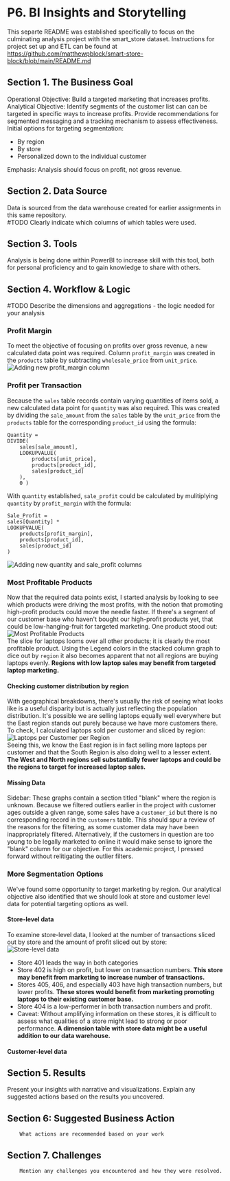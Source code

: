 # P6. BI Insights and Storytelling
This separte README was established specifically to focus on the culminating analysis project with the smart_store dataset. Instructions for project set up and ETL can be found at https://github.com/matthewpblock/smart-store-block/blob/main/README.md

## Section 1. The Business Goal
Operational Objective: Build a targeted marketing that increases profits.  
Analytical Objective: Identify segments of the customer list can can be targeted in specific ways to increase profits. Provide recommendations for segmented messaging and a tracking mechanism to assess effectiveness.  
Initial options for targeting segmentation:
- By region
- By store
- Personalized down to the individual customer  

Emphasis: Analysis should focus on profit, not gross revenue.

## Section 2. Data Source
Data is sourced from the data warehouse created for earlier assignments in this same repository.  
#TODO        Clearly indicate which columns of which tables were used.

## Section 3. Tools
Analysis is being done within PowerBI to increase skill with this tool, both for personal proficiency and to gain knowledge to share with others.

## Section 4. Workflow & Logic
#TODO Describe the dimensions and aggregations - the logic needed for your analysis
### Profit Margin
To meet the objective of focusing on profits over gross revenue, a new calculated data point was required. Column `profit_margin` was created in the `products` table by subtracting `wholesale_price` from `unit_price`.  
![Adding new profit_margin column](p6_images/profit_margin.png)
### Profit per Transaction
Because the `sales` table records contain varying quantities of items sold, a new calculated data point for `quantity` was also required. This was created by dividing the `sale_amount` from the `sales` table by the `unit_price` from the `products` table for the corresponding `product_id` using the formula:  
```
Quantity = 
DIVIDE(
    sales[sale_amount], 
    LOOKUPVALUE(
        products[unit_price], 
        products[product_id], 
        sales[product_id]
    ), 
    0 )
```  
With `quantity` established, `sale_profit` could be calculated by mulitiplying `quantity` by `profit_margin` with the formula:  
```
Sale_Profit = 
sales[Quantity] * 
LOOKUPVALUE(
    products[profit_margin], 
    products[product_id], 
    sales[product_id]
)
```
![Adding new quantity and sale_profit columns](p6_images/sale_profit.png)
### Most Profitable Products
Now that the required data points exist, I started analysis by looking to see which products were driving the most profits, with the notion that promoting high-profit products could move the needle faster. If there's a segment of our customer base who haven't bought our high-profit products yet, that could be low-hanging-fruit for targeted marketing. One product stood out:  
![Most Profitable Products](p6_images/laptop_profits.png)  
The slice for laptops looms over all other products; it is clearly the most profitable product. Using the Legend colors in the stacked column graph to dice out by `region` it also becomes apparent that not all regions are buying laptops evenly.
    **Regions with low laptop sales may benefit from targeted laptop marketing.**

#### Checking customer distribution by region
With geographical breakdowns, there's usually the risk of seeing what looks like is a useful disparity but is actually just reflecting the population distribution. It's possible we are selling laptops equally well everywhere but the East region stands out purely because we have more customers there. To check, I calculated laptops sold per customer and sliced by region:  
![Laptops per Customer per Region](p6_images/laptops_per_customer.png)  
Seeing this, we know the East region is in fact selling more laptops per customer and that the South Region is also doing well to a lesser extent.  
    **The West and North regions sell substantially fewer laptops and could be the regions to target for increased laptop sales.**

#### Missing Data
Sidebar: These graphs contain a section titled "blank" where the region is unknown. Because we filtered outliers earlier in the project with customer ages outside a given range, some sales have a `customer_id` but there is no corresponding record in the `customers` table. This should spur a review of the reasons for the filtering, as some customer data may have been inappropriately filtered. Alternatively, if the customers in question are too young to be legally marketed to online it would make sense to ignore the "blank" column for our objective. For this academic project, I pressed forward without relitigating the outlier filters.

### More Segmentation Options
We've found some opportunity to target marketing by region. Our analytical objective also identified that we should look at store and customer level data for potential targeting options as well.
#### Store-level data
To examine store-level data, I looked at the number of transactions sliced out by store and the amount of profit sliced out by store:  
![Store-level data](p6_images/store_data.png)  
- Store 401 leads the way in both categories
- Store 402 is high on profit, but lower on transaction numbers. **This store may benefit from marketing to increase number of transactions.**
- Stores 405, 406, and especially 403 have high transaction numbers, but lower profits. **These stores would benefit from marketing promoting laptops to their existing customer base.**
- Store 404 is a low-performer in both transaction numbers and profit.  
- 
    Caveat: Without amplifying information on these stores, it is difficult to assess what qualities of a store might lead to strong or poor performance. **A dimension table with store data might be a useful addition to our data warehouse.**
#### Customer-level data



## Section 5. Results
Present your insights with narrative and visualizations.
Explain any suggested actions based on the results you uncovered.

## Section 6: Suggested Business Action 
        What actions are recommended based on your work

## Section 7. Challenges
        Mention any challenges you encountered and how they were resolved.
